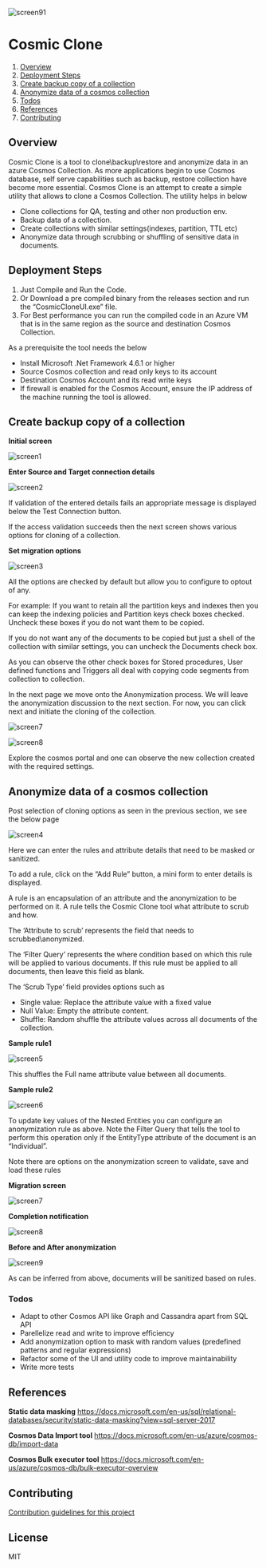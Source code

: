    ![screen91](/docs/images/prodcloneLogo.png)

# Cosmic Clone
1. [Overview](#overview)
1. [Deployment Steps](#deployment-steps)
1. [Create backup copy of a collection](#Create-backup-copy-of-a-collection)
1. [Anonymize data of a cosmos collection](#Anonymize-data-of-a-cosmos-collection)
1. [Todos](#todos)
1. [References](#references)
1. [Contributing](#contributing)


## Overview
Cosmic Clone is a tool to clone\backup\restore and anonymize data in an azure Cosmos Collection.
As more applications begin to use Cosmos database, self serve capabilities such as backup, restore collection have become more essential.
Cosmos Clone is an attempt to create a simple utility that allows to clone a Cosmos Collection.
The utility helps in below
*	Clone collections for QA, testing and other non production env.
*	Backup data of a collection.
*	Create collections with similar settings(indexes, partition, TTL etc)
*	Anonymize data through scrubbing or shuffling of sensitive data in documents.


## Deployment Steps
1. Just Compile and Run the Code.
2. Or Download a pre compiled binary from the releases section and run the “CosmicCloneUI.exe” file.
3. For Best performance you can run the compiled code in an Azure VM that is in the same region as the source and destination Cosmos Collection.

As a prerequisite the tool needs the below

*	Install Microsoft .Net Framework 4.6.1 or higher
*	Source Cosmos collection and read only keys to its account
*	Destination Cosmos Account and its read write keys
*	If firewall is enabled for the Cosmos Account, ensure the IP address of the machine running the tool is allowed.

## Create backup copy of a collection

**Initial screen**

![screen1](/docs/images/sinitial.png)

**Enter Source and Target connection details**

![screen2](/docs/images/sinitialDetails2.png)

If validation of the entered details fails an appropriate message is displayed below the Test Connection button.

If the access validation succeeds then the next screen shows various options for cloning of a collection.

**Set migration options**

![screen3](/docs/images/soptions.png)

All the options are checked by default but allow you to configure to optout of any.

For example: If you want to retain all the partition keys and indexes then you can keep the indexing policies and Partition keys check boxes checked. Uncheck these boxes if you do not want them to be copied.

If you do not want any of the documents to be copied but just a shell of the collection with similar settings, you can uncheck the Documents check box.

As you can observe the other check boxes for Stored procedures, User defined functions and Triggers all deal with copying code segments from collection to collection.

In the next page we move onto the Anonymization process. We will leave the anonymization discussion to the next section. For now, you can click next and initiate the cloning of the collection.

![screen7](/docs/images/sprogress1.png)

![screen8](/docs/images/sCompleteAndNotification.png)

Explore the cosmos portal and one can observe the new collection created with the required settings.

## Anonymize data of a cosmos collection

Post selection of cloning options as seen in the previous section, we see the below page 

![screen4](/docs/images/sAnonymize.png)

Here we can enter the rules and attribute details that need to be masked or sanitized. 

To add a rule, click on the “Add Rule” button, a mini form to enter details is displayed.

A rule is an encapsulation of an attribute and the anonymization to be performed on it. A rule tells the Cosmic Clone tool what attribute to scrub and how.

The ‘Attribute to scrub’ represents the field that needs to scrubbed\anonymized. 

The ‘Filter Query’ represents the where condition based on which this rule will be applied to various documents. If this rule must be applied to all documents, then leave this field as blank.

The ‘Scrub Type’ field provides options such as 
*	Single value: Replace the attribute value with a fixed value
*	Null Value: Empty the attribute content.
*	Shuffle: Random shuffle the attribute values across all documents of the collection.


**Sample rule1**

![screen5](/docs/images/sRule1.png)

This shuffles the Full name attribute value between all documents. 

**Sample rule2**

![screen6](/docs/images/sRule2.png)

To update key values of the Nested Entities you can configure an anonymization rule as above. Note the Filter Query that tells the tool to perform this operation only if the EntityType attribute of the document is an “Individual”. 

Note there are options on the anonymization screen to validate, save and load these rules

**Migration screen**

![screen7](/docs/images/sprogress1.png)

**Completion notification**

![screen8](/docs/images/sCompleteAndNotification.png)


**Before and After anonymization**

![screen9](/docs/images/BeforeAfter.JPG)

As can be inferred from above, documents will be sanitized based on rules.

### Todos

 - Adapt to other Cosmos API like Graph and Cassandra apart from SQL API
 - Parellelize read and write to improve efficiency
 - Add anonymization option to mask with random values (predefined patterns and regular expressions)
 - Refactor some of the UI and utility code to improve maintainability
 - Write more tests

## References
**Static data masking**
https://docs.microsoft.com/en-us/sql/relational-databases/security/static-data-masking?view=sql-server-2017

**Cosmos Data Import tool** 
https://docs.microsoft.com/en-us/azure/cosmos-db/import-data 

**Cosmos Bulk executor tool**
https://docs.microsoft.com/en-us/azure/cosmos-db/bulk-executor-overview 


## Contributing
 [Contribution guidelines for this project](docs/CONTRIBUTING.md)
 
License
----

MIT
